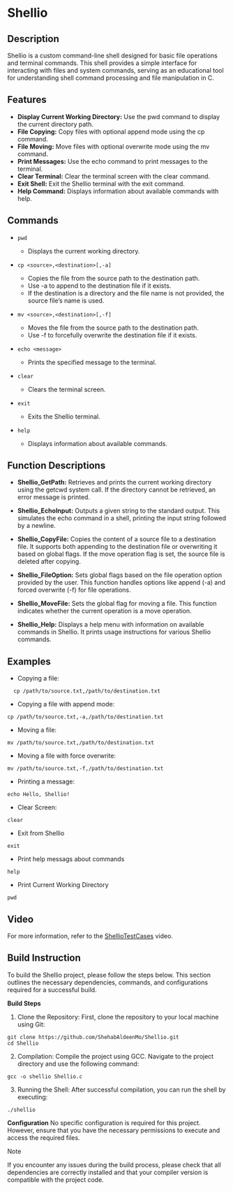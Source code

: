 # Shellio 

## Description
Shellio is a custom command-line shell designed for basic file operations and terminal commands. This shell provides a simple interface for interacting with files and system commands, serving as an educational tool for understanding shell command processing and file manipulation in C.

## Features
+ **Display Current Working Directory:** Use the pwd command to display the current directory path.
+ **File Copying:** Copy files with optional append mode using the cp command.
+ **File Moving:** Move files with optional overwrite mode using the mv command.
+ **Print Messages:** Use the echo command to print messages to the terminal.
+ **Clear Terminal:** Clear the terminal screen with the clear command.
+ **Exit Shell:** Exit the Shellio terminal with the exit command.
+ **Help Command:** Displays information about available commands with help.

## Commands

+ `pwd`
  + Displays the current working directory.

+ `cp <source>,<destination>[,-a]`
  + Copies the file from the source path to the destination path.
  + Use -a to append to the destination file if it exists.
  + If the destination is a directory and the file name is not provided, the source file’s name is used.

+ `mv <source>,<destination>[,-f]`
  + Moves the file from the source path to the destination path.
  + Use -f to forcefully overwrite the destination file if it exists.

+ `echo <message>`
  + Prints the specified message to the terminal.

+ `clear`
  + Clears the terminal screen.

+ `exit`
  + Exits the Shellio terminal.

+ `help`
  + Displays information about available commands.

## Function Descriptions
+ **Shellio_GetPath:**
Retrieves and prints the current working directory using the getcwd system call. If the directory cannot be retrieved, an error message is printed.

+ **Shellio_EchoInput:**
Outputs a given string to the standard output. This simulates the echo command in a shell, printing the input string followed by a newline.

+ **Shellio_CopyFile:**
Copies the content of a source file to a destination file. It supports both appending to the destination file or overwriting it based on global flags. If the move operation flag is set, the source file is deleted after copying.

+ **Shellio_FileOption:**
Sets global flags based on the file operation option provided by the user. This function handles options like append (-a) and forced overwrite (-f) for file operations.

+ **Shellio_MoveFile:**
Sets the global flag for moving a file. This function indicates whether the current operation is a move operation.

+ **Shellio_Help:**
Displays a help menu with information on available commands in Shellio. It prints usage instructions for various Shellio commands.

## Examples
+ Copying a file:
```
  cp /path/to/source.txt,/path/to/destination.txt
```

+ Copying a file with append mode:
```
cp /path/to/source.txt,-a,/path/to/destination.txt
```

+ Moving a file:
```
mv /path/to/source.txt,/path/to/destination.txt
```

+ Moving a file with force overwrite:
```
mv /path/to/source.txt,-f,/path/to/destination.txt
```

+ Printing a message:
```
echo Hello, Shellio!
```

+ Clear Screen:
```
clear
```

+ Exit from Shellio
```
exit
```

+ Print help messags about commands
```
help
```

+ Print Current Working Directory
```
pwd
```

## Video 
For more information, refer to the [ShellioTestCases](https://drive.google.com/file/d/1YvGFvpgqC-HBiqhc71-UJhNKyu2XEvZ4/view?usp=sharing) video.

## Build Instruction 
To build the Shellio project, please follow the steps below. This section outlines the necessary dependencies, commands, and configurations required for a successful build.

**Build Steps**
1. Clone the Repository:
First, clone the repository to your local machine using Git:
```
git clone https://github.com/ShehabAldeenMo/Shellio.git
cd Shellio
```

2. Compilation:
Compile the project using GCC. Navigate to the project directory and use the following command:
```
gcc -o shellio Shellio.c
```

3. Running the Shell:
After successful compilation, you can run the shell by executing:
```
./shellio
```

**Configuration**
No specific configuration is required for this project. However, ensure that you have the necessary permissions to execute and access the required files.

> [!NOTE] 
> If you encounter any issues during the build process, please check that all dependencies are correctly installed and that your compiler version is compatible with the project code.
